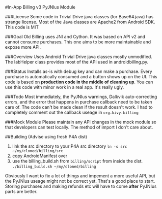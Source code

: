 #In-App Billing v3 PyJNIus Module

###License
Some code in Trivial Drive java classes (for Base64.java) has strange license.  Most of the Java classes are Apache2 from Android SDK.  This code is MIT

###Goal
Old Billing uses JNI and Cython.  It was based on API v2 and cannot consume purchases.  This one aims to be more maintainable and expose more API.

###Overview
Uses Android Trivial Drive java classes mostly unmodified.  The IabHelper class provides most of the API used in androidbilling.py.  

###Status
Installs as-is with debug key and can make a purchase.  Every purchase is automatically consumed and a button shows up on the UI. This code is based on **production code in the middle of cleaning up**.  You can use this code with minor work in a real app.  It's really ugly.

###Todo
Most immediately, the PyJNIus warnings, Dalkvik auto-correcting errors, and the error that happens in purchase callback need to be taken care of.  The code can't be made clean if the result doesn't work.  I had to completely comment out the callback useage in `org.kivy.billing`

###Mock Module
Please maintain any API changes in the mock module so that developers can test locally.  The method of import I don't care about.

##Building (Advise using fresh P4A dist)
1.  link the src directory to your P4A src directory `ln -s src ~/my/cloned/billing/src`
2.  copy AndroidManifest over
3.  use the billing_build.sh from `billing/script` from inside the dist.  `./billing_build.sh ~/my/cloned/billing`

Obviously I want to fix a lot of things and impement a more useful API, but the PyJNIus useage might not be correct yet.  That's a good place to start.  Storing purchases and making refunds etc will have to come **after** PyJNIus parts are better.
